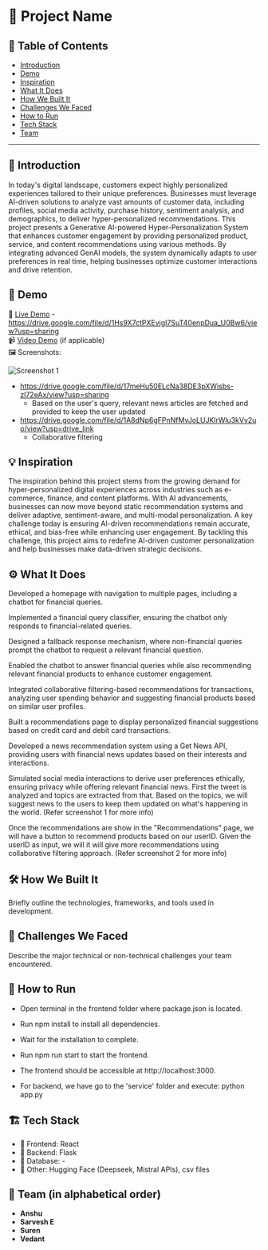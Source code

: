 # 🚀 Project Name

## 📌 Table of Contents
- [Introduction](#introduction)
- [Demo](#demo)
- [Inspiration](#inspiration)
- [What It Does](#what-it-does)
- [How We Built It](#how-we-built-it)
- [Challenges We Faced](#challenges-we-faced)
- [How to Run](#how-to-run)
- [Tech Stack](#tech-stack)
- [Team](#team)

---

## 🎯 Introduction
In today's digital landscape, customers expect highly personalized experiences tailored to their unique preferences. Businesses must leverage AI-driven solutions to analyze vast amounts of customer data, including profiles, social media activity, purchase history, sentiment analysis, and demographics, to deliver hyper-personalized recommendations. This project presents a Generative AI-powered Hyper-Personalization System that enhances customer engagement by providing personalized product, service, and content recommendations using various methods. By integrating advanced GenAI models, the system dynamically adapts to user preferences in real time, helping businesses optimize customer interactions and drive retention.

## 🎥 Demo
🔗 [Live Demo](#) - https://drive.google.com/file/d/1Hs9X7ctPXEvjgI7SuT40enpDua_U0Bw6/view?usp=sharing  
📹 [Video Demo](#) (if applicable)  
🖼️ Screenshots:

![Screenshot 1](link-to-image)
- https://drive.google.com/file/d/17meHu50ELcNa38DE3pXWisbs-zl72eAx/view?usp=sharing
  - Based on the user's query, relevant news articles are fetched and provided to keep the user updated
- https://drive.google.com/file/d/1A8dNp6gFPnNfMvJoLUJKlrWlu3kVy2uo/view?usp=drive_link
  - Collaborative filtering
  
## 💡 Inspiration
The inspiration behind this project stems from the growing demand for hyper-personalized digital experiences across industries such as e-commerce, finance, and content platforms. With AI advancements, businesses can now move beyond static recommendation systems and deliver adaptive, sentiment-aware, and multi-modal personalization. A key challenge today is ensuring AI-driven recommendations remain accurate, ethical, and bias-free while enhancing user engagement. By tackling this challenge, this project aims to redefine AI-driven customer personalization and help businesses make data-driven strategic decisions.

## ⚙️ What It Does
Developed a homepage with navigation to multiple pages, including a chatbot for financial queries.

Implemented a financial query classifier, ensuring the chatbot only responds to financial-related queries.

Designed a fallback response mechanism, where non-financial queries prompt the chatbot to request a relevant financial question.

Enabled the chatbot to answer financial queries while also recommending relevant financial products to enhance customer engagement.

Integrated collaborative filtering-based recommendations for transactions, analyzing user spending behavior and suggesting financial products based on similar user profiles.

Built a recommendations page to display personalized financial suggestions based on credit card and debit card transactions.

Developed a news recommendation system using a Get News API, providing users with financial news updates based on their interests and interactions.

Simulated social media interactions to derive user preferences ethically, ensuring privacy while offering relevant financial news. First the tweet is analyzed and topics are extracted from that. Based on the topics, we will suggest news to the users to keep them updated on what's happening in the world. (Refer screenshot 1 for more info)

Once the recommendations are show in the "Recommendations" page, we will have a button to recommend products based on our userID. Given the userID as input, we will it will give more recommendations using collaborative filtering approach. (Refer screenshot 2 for more info)


## 🛠️ How We Built It
Briefly outline the technologies, frameworks, and tools used in development.

## 🚧 Challenges We Faced
Describe the major technical or non-technical challenges your team encountered.

## 🏃 How to Run
- Open terminal in the frontend folder where package.json is located.

- Run npm install to install all dependencies.

- Wait for the installation to complete.

- Run npm run start to start the frontend.

- The frontend should be accessible at http://localhost:3000.
- For backend, we have go to the 'service' folder and execute: python app.py

## 🏗️ Tech Stack
- 🔹 Frontend: React
- 🔹 Backend: Flask
- 🔹 Database: -
- 🔹 Other: Hugging Face (Deepseek, Mistral APIs), csv files
  
## 👥 Team (in alphabetical order)
- **Anshu**
- **Sarvesh E**
- **Suren**
- **Vedant**
